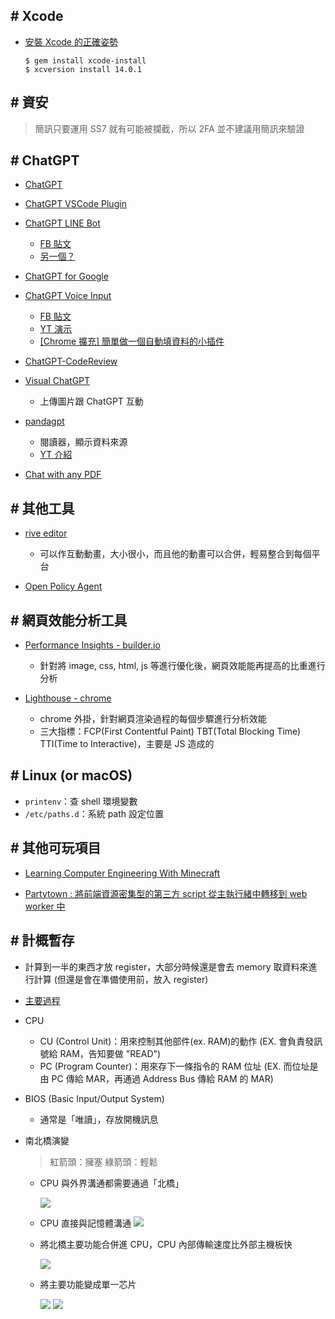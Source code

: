 ## # Xcode

- [安裝 Xcode 的正確姿勢](https://www.notion.so/Xcode-dfbe2d934ff84b2d84e34ffceef56fe0)

  ```shell
  $ gem install xcode-install
  $ xcversion install 14.0.1
  ```

## # 資安

> 簡訊只要運用 SS7 就有可能被攔截，所以 2FA 並不建議用簡訊來驗證

## # ChatGPT

- [ChatGPT](https://chat.openai.com/chat)
- [ChatGPT VSCode Plugin](https://marketplace.visualstudio.com/items?itemName=JayBarnes.chatgpt-vscode-plugin)
- [ChatGPT LINE Bot](https://github.com/isdaviddong/chatGPTLineBot?fbclid=IwAR25gtlDC1DCSRQQovO4PtD3MJUxwxmq2TtK52kc8mLn_hnjx1hGmynd6CY)

  - [FB 貼文](https://www.facebook.com/DotNetWalker/posts/pfbid02HAjmCETiwDVpm8TjoDrSunRuYuuzuxLHEiusdsUq8qLVdJS8oRsBajHLwJQaUpKYl)
  - [另一個？](https://github.com/memochou1993/ai-assistant?fbclid=IwAR0IvjZWWA87jUGc1E2nFPNemJBXdcA_be6CLiHhcYG-BT1cxqttaG6Qg1U)

- [ChatGPT for Google](https://chrome.google.com/webstore/detail/chatgpt-for-google/jgjaeacdkonaoafenlfkkkmbaopkbilf)
- [ChatGPT Voice Input](https://github.com/sigglas/ChatGPTVoiceInput)

  - [FB 貼文](https://www.facebook.com/groups/DotNetUserGroupTaiwan/permalink/3047172475575850/)
  - [YT 演示](https://youtu.be/4ZWSgIo56_k)
  - [[Chrome 擴充] 簡單做一個自動填資料的小插件](https://ithelp.ithome.com.tw/articles/10286421)

- [ChatGPT-CodeReview](https://github.com/anc95/ChatGPT-CodeReview)

- [Visual ChatGPT](https://github.com/microsoft/visual-chatgpt)

  - 上傳圖片跟 ChatGPT 互動

- [pandagpt](https://www.pandagpt.io/)

  - 閱讀器，顯示資料來源
  - [YT 介紹](https://youtu.be/1BUGRySJwnI)

- [Chat with any PDF](https://www.chatpdf.com/?fbclid=IwAR3X8XPGuQGHS7dOWMj-oN1q52z-q-ECLIhieGYTQPCiMeFg02r62kIBmM8)

## # 其他工具

- [rive editor](https://editor.rive.app/file/loading2/292023)

  - 可以作互動動畫，大小很小，而且他的動畫可以合併，輕易整合到每個平台

- [Open Policy Agent](https://engineering.linecorp.com/zh-hant/blog/open-policy-agent-authz-in-microservice/)

## # 網頁效能分析工具

- [Performance Insights - builder.io](https://www.builder.io/c/performance-insights?url=https%3A%2F%2Fskowt.io%2F)

  - 針對將 image, css, html, js 等進行優化後，網頁效能能再提高的比重進行分析

- [Lighthouse - chrome](https://chrome.google.com/webstore/detail/lighthouse/blipmdconlkpinefehnmjammfjpmpbjk/related?hl=zh-tw)

  - chrome 外掛，針對網頁渲染過程的每個步驟進行分析效能
  - 三大指標：FCP(First Contentful Paint) TBT(Total Blocking Time) TTI(Time to Interactive)，主要是 JS 造成的

## # Linux (or macOS)

- `printenv`：查 shell 環境變數
- `/etc/paths.d`：系統 path 設定位置

## # 其他可玩項目

- [Learning Computer Engineering With Minecraft](https://betterprogramming.pub/learning-computer-engineering-with-minecraft-20b10fa285c4)

- [Partytown : 將前端資源密集型的第三方 script 從主執行緒中轉移到 web worker 中](https://softnshare.com/partytown/?fbclid=IwAR3oDNp9hFq4Dn7srd7UGbLcu8nU58Q4isMsA3MNJdoJ4YGMZxOduTLVsO0)

## # 計概暫存

- 計算到一半的東西才放 register，大部分時候還是會去 memory 取資料來進行計算 (但還是會在準備使用前，放入 register)

- [主要過程](https://www.coursera.org/learn/jisuanji-zucheng/lecture/8Xyeu/105-ji-suan-ji-zhi-xing-zhi-ling-de-guo-cheng)

- CPU

  - CU (Control Unit)：用來控制其他部件(ex. RAM)的動作
    (EX. 會負責發訊號給 RAM，告知要做 "READ")
  - PC (Program Counter)：用來存下一條指令的 RAM 位址
    (EX. 而位址是由 PC 傳給 MAR，再通過 Address Bus 傳給 RAM 的 MAR)

- BIOS (Basic Input/Output System)

  - 通常是「唯讀」，存放開機訊息

- 南北橋演變

  > 紅箭頭：擁塞
  > 綠箭頭：輕鬆

  - CPU 與外界溝通都需要通過「北橋」

    ![](https://i.imgur.com/CvQYWKk.jpg)

  - CPU 直接與記憶體溝通
    ![](https://i.imgur.com/aLeuswP.jpg)

  - 將北橋主要功能合併進 CPU，CPU 內部傳輸速度比外部主機板快

    ![](https://i.imgur.com/K6wyaML.jpg)

  - 將主要功能變成單一芯片

    ![](https://i.imgur.com/IZSYlAj.jpg)
    ![](https://i.imgur.com/Lr9Pik0.jpg)
